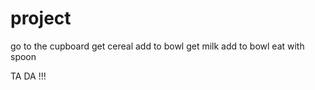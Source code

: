 # project

go to the cupboard
get cereal
add to bowl
get milk
add to bowl
eat with spoon

TA DA !!!
